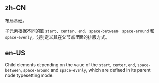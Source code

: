 ## zh-CN

布局基础。

子元素根据不同的值 `start`、`center`、`end`、`space-between`、`space-around` 和 `space-evenly`，分别定义其在父节点里面的排版方式。

## en-US

Child elements depending on the value of the `start`, `center`, `end`, `space-between`, `space-around` and `space-evenly`, which are defined in its parent node typesetting mode.
